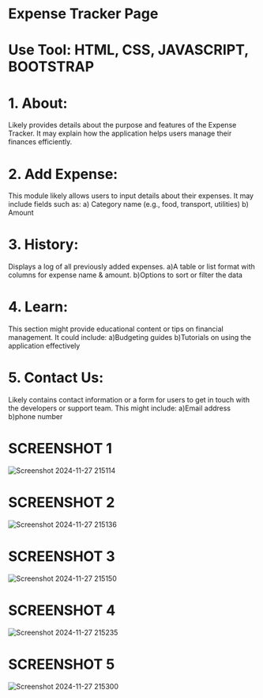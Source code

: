 # Expense Tracker Page 
# Use Tool: HTML, CSS, JAVASCRIPT, BOOTSTRAP 


# 1. About:
Likely provides details about the purpose and features of the Expense Tracker. It may explain how the application helps users manage their finances efficiently.


# 2. Add Expense:
This module likely allows users to input details about their expenses. It may include fields such as:
a) Category name (e.g., food, transport, utilities)
b) Amount


# 3. History:
Displays a log of all previously added expenses.
a)A table or list format with columns for expense name & amount.
b)Options to sort or filter the data


# 4. Learn:
This section might provide educational content or tips on financial management. It could include:
a)Budgeting guides
b)Tutorials on using the application effectively


# 5. Contact Us:
Likely contains contact information or a form for users to get in touch with the developers or support team. This might include:
a)Email address
b)phone number






# SCREENSHOT 1
![Screenshot 2024-11-27 215114](https://github.com/user-attachments/assets/f2b76c5d-a86b-426b-b7c2-3f65e33fbe8d)



# SCREENSHOT 2
![Screenshot 2024-11-27 215136](https://github.com/user-attachments/assets/43a63122-b9a5-4959-81da-b3baaf10e1d2)


# SCREENSHOT 3
![Screenshot 2024-11-27 215150](https://github.com/user-attachments/assets/0e4b8447-47ca-4836-865d-9f180d726754)


# SCREENSHOT 4
![Screenshot 2024-11-27 215235](https://github.com/user-attachments/assets/c8c0eacf-d8f8-4a01-b47d-7845f7872b9c)


# SCREENSHOT 5 
![Screenshot 2024-11-27 215300](https://github.com/user-attachments/assets/4b829f93-1f78-4a55-b863-d9c6486f2c05)
